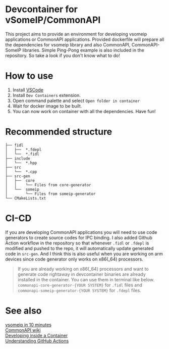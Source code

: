 # Devcontainer for vSomeIP/CommonAPI
This project aims to provide an environment for developing vsomeip applications or CommonAPI applications. Provided dockerfile will prepare all the dependencies for vsomeip library and also CommonAPI, CommonAPI-SomeIP libraries. Simple Ping-Pong example is also included in the repository. So take a look if you don't know what to do! 

# How to use
1. Install [VSCode](https://code.visualstudio.com/)
2. Install `Dev Containers` extension.
3. Open command palette and select `Open folder in container`
4. Wait for docker image to be built.
5. You can now work on container with all the dependencies. Have fun!

# Recommended structure
```
├── fidl
│   ├──  *.fdepl
│   └──  *.fidl
├── include
│   └──  *.hpp
├── src
│   └──  *.cpp
├── src-gen
│   ├──  core
│   │    └── Files from core-generator
│   └──  someip
│        └── Files from someip-generator
└── CMakeLists.txt
```

# CI-CD
If you are developing CommonAPI applications you will need to use code generators to create source codes for IPC binding. I also added Github Action workflow in the repository so that whenever `.fidl` or `.fdepl` is modified and pushed to the repo, it will automatically update generated code in `src-gen`. And I think this is also useful when you are working on arm devices since code generator only works on x86(_64) processors.

> If you are already working on x86(_64) processors and want to generate code rightaway in devcontainer binaries are already installed in the container. You can use them in terminal like below.<br> `commonapi-core-generator-{YOUR SYSTEM}` for `.fidl` files and<br> `commonapi-someip-generator-{YOUR SYSTEM}` for `.fdepl` files.

# See also
[vsomeip in 10 minutes](https://github.com/COVESA/vsomeip/wiki/vsomeip-in-10-minutes)<br>
[CommonAPI wiki](https://github.com/COVESA/capicxx-core-tools/wiki)<br>
[Developing inside a Container](https://code.visualstudio.com/docs/devcontainers/containers)<br>
[Understanding GitHub Actions](https://docs.github.com/en/actions/learn-github-actions/understanding-github-actions)